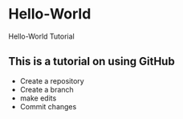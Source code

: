 # Hello-World
Hello-World Tutorial

## This is a tutorial on using GitHub
- Create a repository
- Create a branch
- make edits
- Commit changes
